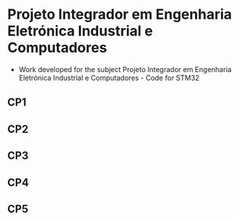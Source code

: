 # Projeto Integrador em Engenharia Eletrónica Industrial e Computadores

- Work developed for the subject Projeto Integrador em Engenharia Eletrónica Industrial e Computadores                                                      - Code for STM32 

## CP1
## CP2
## CP3
## CP4
## CP5

